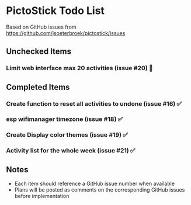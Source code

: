 # PictoStick Todo List

Based on GitHub issues from https://github.com/jsoeterbroek/pictostick/issues

## Unchecked Items
### Limit web interface max 20 activities (issue #20) 🔲

## Completed Items
### Create function to reset all activities to undone (issue #16) ✅
### esp wifimanager timezone (issue #18) ✅
### Create Display color themes (issue #19) ✅
### Activity list for the whole week (issue #21) ✅


## Notes

- Each item should reference a GitHub issue number when available
- Plans will be posted as comments on the corresponding GitHub issues before implementation
